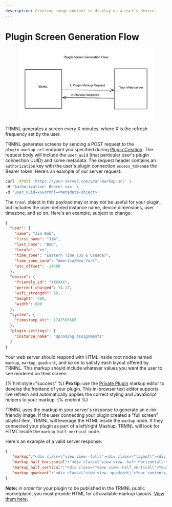```yaml
---
description: Creating image content to display on a user's device.
---
```


# Plugin Screen Generation Flow

<figure><img src="../.gitbook/assets/Screenshot 2024-09-06 at 3.35.01 PM.png" alt=""><figcaption></figcaption></figure>

TRMNL generates a screen every X minutes, where X is the refresh frequency set by the user.

TRMNL generates screens by sending a POST request to the `plugin_markup_url` endpoint you specified during [Plugin Creation](plugin-creation.md). The request body will include the `user_uuid` (that particular user's plugin connection UUID) and some metadata. The request header contains an `authorization` key with the user's plugin connection `access_token`as the Bearer token. Here's an example of our server request:

```bash
curl -XPOST 'https://your-server.com/your-markup-url' \
-H 'Authorization: Bearer xxx' \
-d 'user_uuid=xx&trmnl=<metadata-object>'
```

The `trmnl` object in this payload may or may not be useful for your plugin, but includes the user-defined instance name, device dimensions, user timezone, and so on. Here's an example, subject to change:

```json
{
  "user": {
    "name": "Jim Bob",
    "first_name": "Jim",
    "last_name": "Bob",
    "locale": "en",
    "time_zone": "Eastern Time (US & Canada)",
    "time_zone_iana": "America/New_York",
    "utc_offset": -14400
  },
  "device": {
    "friendly_id": "XXXXXX",
    "percent_charged": 74.17,
    "wifi_strength": 50,
    "height": 480,
    "width": 800
  },
  "system": {
    "timestamp_utc": 1747596567
  },
  "plugin_settings": {
    "instance_name": "Upcoming Assignments"
  }
}
```

Your web server should respond with HTML inside root nodes named `markup`, `markup_quadrant`, and so on to satisfy each layout offered by TRMNL. This markup should include whatever values you want the user to see rendered on their screen.

{% hint style="success" %}
**Pro tip**: use the [Private Plugin](https://usetrmnl.com/plugin_settings/new?keyname=private_plugin) markup editor to develop the frontend of your plugin. This in-browser text editor supports live refresh and automatically applies the correct styling and JavaScript helpers to your markup.
{% endhint %}

TRMNL uses the markup in your server's response to generate an e-ink friendly image. If the user connecting your plugin created a "full screen" playlist item, TRMNL will leverage the HTML inside the `markup` node. If they connected your plugin as part of a left/right Mashup, TRMNL will look for HTML inside the `markup_half_vertical` node.&#x20;

Here's an example of a valid server response:

```json
{
   "markup":"<div class=\"view view--full\"><div class=\"layout\"><div class=\"columns\"><div class=\"column\"><div class=\"markdown gap--large\"><span class=\"title\">Daily Scripture</span><div class=\"content-element content content--center\">Hello</div><span class=\"label label--underline mt-4\">World</span></div></div></div></div><div>",
   "markup_half_horizontal":"<div class=\"view view--half_horizontal\">Your content</div>",
   "markup_half_vertical":"<div class=\"view view--half_vertical\">Your content</div>",
   "markup_quadrant":"<div class=\"view view--quadrant\">Your content</div>"
}
```

**Note:** in order for your plugin to be published in the TRMNL public marketplace, you must provide HTML for all available markup layouts. [View them here](https://help.usetrmnl.com/en/articles/10168132-mashups).
